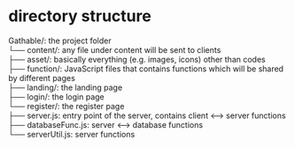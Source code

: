 # directory structure

Gathable/: the project folder  
└── content/: any file under content will be sent to clients  
    ├── asset/: basically everything (e.g. images, icons) other than codes  
    ├── function/: JavaScript files that contains functions which will be shared by different pages  
    ├── landing/: the landing page  
    ├── login/: the login page  
    └── register/: the register page  
├── server.js: entry point of the server, contains client <--> server functions  
├── databaseFunc.js: server <--> database functions  
└── serverUtil.js: server functions  
